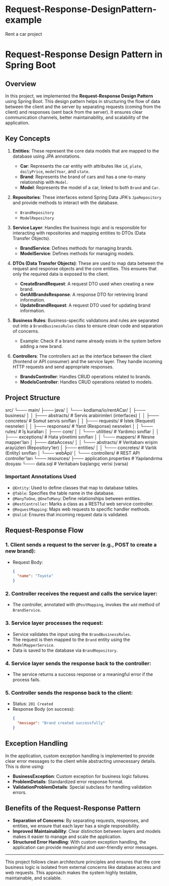 # Request-Response-DesignPattern-example
Rent a car project

# Request-Response Design Pattern in Spring Boot

## Overview
In this project, we implemented the **Request-Response Design Pattern** using Spring Boot. This design pattern helps in structuring the flow of data between the client and the server by separating requests (coming from the client) and responses (sent back from the server). It ensures clear communication channels, better maintainability, and scalability of the application.

## Key Concepts

1. **Entities**: These represent the core data models that are mapped to the database using JPA annotations.
    - **Car**: Represents the car entity with attributes like `id`, `plate`, `dailyPrice`, `modelYear`, and `state`.
    - **Brand**: Represents the brand of cars and has a one-to-many relationship with `Model`.
    - **Model**: Represents the model of a car, linked to both `Brand` and `Car`.

2. **Repositories**: These interfaces extend Spring Data JPA's `JpaRepository` and provide methods to interact with the database.
    - `BrandRepository`
    - `ModelRepository`

3. **Service Layer**: Handles the business logic and is responsible for interacting with repositories and mapping entities to DTOs (Data Transfer Objects).
    - **BrandService**: Defines methods for managing brands.
    - **ModelService**: Defines methods for managing models.

4. **DTOs (Data Transfer Objects)**: These are used to map data between the request and response objects and the core entities. This ensures that only the required data is exposed to the client.
    - **CreateBrandRequest**: A request DTO used when creating a new brand.
    - **GetAllBrandsResponse**: A response DTO for retrieving brand information.
    - **UpdateBrandRequest**: A request DTO used for updating brand information.

5. **Business Rules**: Business-specific validations and rules are separated out into a `BrandBusinessRules` class to ensure clean code and separation of concerns.
    - Example: Check if a brand name already exists in the system before adding a new brand.

6. **Controllers**: The controllers act as the interface between the client (frontend or API consumer) and the service layer. They handle incoming HTTP requests and send appropriate responses.
    - **BrandsController**: Handles CRUD operations related to brands.
    - **ModelsController**: Handles CRUD operations related to models.

## Project Structure

src/
└─── main/
├─── java/
│    └─── kodlama/io/rentACar/
│         ├─── business/
│         │    ├─── abstracts/            # Servis arabirimleri (interfaces)
│         │    ├─── concretes/            # Somut servis sınıfları
│         │    ├─── requests/             # İstek (Request) nesneleri
│         │    ├─── responses/            # Yanıt (Response) nesneleri
│         │    └─── rules/                # İş kuralları
│         ├─── core/
│         │    └─── utilities/            # Yardımcı sınıflar
│         │         ├─── exceptions/      # Hata yönetimi sınıfları
│         │         └─── mappers/         # Nesne mapper'ları
│         ├─── dataAccess/
│         │    └─── abstracts/            # Veritabanı erişim arayüzleri (Repository'ler)
│         ├─── entities/
│         │    └─── concretes/            # Varlık (Entity) sınıfları
│         └─── webApi/
│              └─── controllers/          # REST API controller'ları
└─── resources/
├─── application.properties          # Yapılandırma dosyası
└─── data.sql                        # Veritabanı başlangıç verisi (varsa)

### Important Annotations Used

- `@Entity`: Used to define classes that map to database tables.
- `@Table`: Specifies the table name in the database.
- `@ManyToOne`, `@OneToMany`: Define relationships between entities.
- `@RestController`: Marks a class as a RESTful web service controller.
- `@RequestMapping`: Maps web requests to specific handler methods.
- `@Valid`: Ensures that incoming request data is validated.

## Request-Response Flow

### 1. Client sends a request to the server (e.g., POST to create a new brand):
- Request Body:
  ```json
  {
    "name": "Toyota"
  }
  ```

### 2. Controller receives the request and calls the service layer:
- The controller, annotated with `@PostMapping`, invokes the `add` method of `BrandService`.

### 3. Service layer processes the request:
- Service validates the input using the `BrandBusinessRules`.
- The request is then mapped to the `Brand` entity using the `ModelMapperService`.
- Data is saved to the database via `BrandRepository`.

### 4. Service layer sends the response back to the controller:
- The service returns a success response or a meaningful error if the process fails.

### 5. Controller sends the response back to the client:
- Status: `201 Created`
- Response Body (on success):
  ```json
  {
    "message": "Brand created successfully"
  }
  ```

## Exception Handling

In the application, custom exception handling is implemented to provide clear error messages to the client while abstracting unnecessary details. This is done using:
- **BusinessException**: Custom exception for business logic failures.
- **ProblemDetails**: Standardized error response format.
- **ValidationProblemDetails**: Special subclass for handling validation errors.

## Benefits of the Request-Response Pattern
- **Separation of Concerns**: By separating requests, responses, and entities, we ensure that each layer has a single responsibility.
- **Improved Maintainability**: Clear distinction between layers and models makes it easier to manage and scale the application.
- **Structured Error Handling**: With custom exception handling, the application can provide meaningful and user-friendly error messages.

---

This project follows clean architecture principles and ensures that the core business logic is isolated from external concerns like database access and web requests. This approach makes the system highly testable, maintainable, and scalable.

